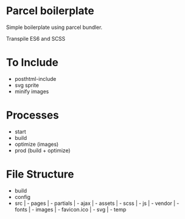 # Parcel boilerplate

Simple boilerplate using parcel bundler.

Transpile ES6 and SCSS

# To Include

- posthtml-include
- svg sprite
- minify images

# Processes

- start
- build
- optimize (images)
- prod (build + optimize)

# File Structure

- build
- config
- src
	| - pages
	| - partials
	| - ajax
	| - assets
		| - scss
		| - js
		| - vendor
		| - fonts
		| - images
			| - favicon.ico
			| - svg
			| - temp

